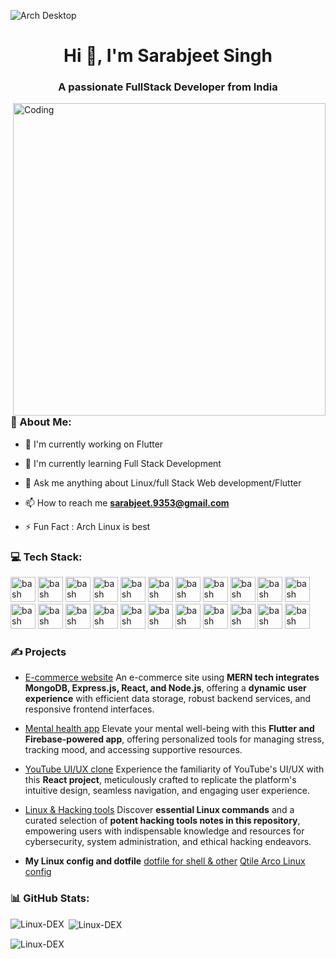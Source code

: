 ![Arch Desktop](./img/gitBanner.gif)

<h1 align="center">Hi 👋, I'm Sarabjeet Singh </h1>
<h3 align="center">A passionate FullStack Developer from India</h3>
<img align="right" alt="Coding" src="https://user-images.githubusercontent.com/74038190/219923809-b86dc415-a0c2-4a38-bc88-ad6cf06395a8.gif" width="500">

<h3 align="left">💫 About Me:</h3>

- 🔭 I'm currently working on Flutter<br>

- 🌱 I'm currently learning Full Stack Development<br>

- 💬 Ask me anything about Linux/full Stack Web development/Flutter<br>

- 📫 How to reach me **sarabjeet.9353@gmail.com**

- ⚡ Fun Fact : Arch Linux is best


<h3 align="left">💻 Tech Stack:</h3>

<p align="left">
<img src="https://github.com/marwin1991/profile-technology-icons/assets/76662862/2481dc48-be6b-4ebb-9e8c-3b957efe69fa" alt="bash" width="40" height="40"/> <img src="https://user-images.githubusercontent.com/25181517/192158606-7c2ef6bd-6e04-47cf-b5bc-da2797cb5bda.png" alt="bash" width="40" height="40"/> <img src="https://user-images.githubusercontent.com/25181517/117447155-6a868a00-af3d-11eb-9cfe-245df15c9f3f.png" alt="bash" width="40" height="40"/> <img src="https://user-images.githubusercontent.com/25181517/183890598-19a0ac2d-e88a-4005-a8df-1ee36782fde1.png" alt="bash" width="40" height="40"/> <img src="https://user-images.githubusercontent.com/25181517/117201156-9a724800-adec-11eb-9a9d-3cd0f67da4bc.png" alt="bash" width="40" height="40"/> <img src="https://user-images.githubusercontent.com/25181517/183423507-c056a6f9-1ba8-4312-a350-19bcbc5a8697.png" alt="bash" width="40" height="40"/> <img src="https://user-images.githubusercontent.com/25181517/186150304-1568ffdf-4c62-4bdc-9cf1-8d8efcea7c5b.png" alt="bash" width="40" height="40"/> <img src="https://user-images.githubusercontent.com/25181517/183896128-ec99105a-ec1a-4d85-b08b-1aa1620b2046.png" alt="bash" width="40" height="40"/> <img src="https://user-images.githubusercontent.com/25181517/189716855-2c69ca7a-5149-4647-936d-780610911353.png" alt="bash" width="40" height="40"/> <img src="https://user-images.githubusercontent.com/25181517/182884177-d48a8579-2cd0-447a-b9a6-ffc7cb02560e.png" alt="bash" width="40" height="40"/> <img src="https://user-images.githubusercontent.com/25181517/186150365-da1eccce-6201-487c-8649-45e9e99435fd.png" alt="bash" width="40" height="40"/> <img src="https://user-images.githubusercontent.com/25181517/192158954-f88b5814-d510-4564-b285-dff7d6400dad.png" alt="bash" width="40" height="40"/> <img src="https://user-images.githubusercontent.com/25181517/183898674-75a4a1b1-f960-4ea9-abcb-637170a00a75.png" alt="bash" width="40" height="40"/> <img src="https://user-images.githubusercontent.com/25181517/192158956-48192682-23d5-4bfc-9dfb-6511ade346bc.png" alt="bash" width="40" height="40"/> <img src="https://user-images.githubusercontent.com/25181517/202896760-337261ed-ee92-4979-84c4-d4b829c7355d.png" alt="bash" width="40" height="40"/> <img src="https://user-images.githubusercontent.com/25181517/183897015-94a058a6-b86e-4e42-a37f-bf92061753e5.png" alt="bash" width="40" height="40"/> <img src="https://user-images.githubusercontent.com/25181517/187896150-cc1dcb12-d490-445c-8e4d-1275cd2388d6.png" alt="bash" width="40" height="40"/> <img src="https://github.com/marwin1991/profile-technology-icons/assets/136815194/5f8c622c-c217-4649-b0a9-7e0ee24bd704" alt="bash" width="40" height="40"/> <img src="https://user-images.githubusercontent.com/25181517/183568594-85e280a7-0d7e-4d1a-9028-c8c2209e073c.png" alt="bash" width="40" height="40"/> <img src="https://user-images.githubusercontent.com/25181517/183859966-a3462d8d-1bc7-4880-b353-e2cbed900ed6.png" alt="bash" width="40" height="40"/> <img src="https://user-images.githubusercontent.com/25181517/192108372-f71d70ac-7ae6-4c0d-8395-51d8870c2ef0.png" alt="bash" width="40" height="40"/> <img src="https://user-images.githubusercontent.com/25181517/192108374-8da61ba1-99ec-41d7-80b8-fb2f7c0a4948.png" alt="bash" width="40" height="40"/> </p>



<h3 align="left">✍️ Projects</h3>
  
+ [E-commerce website](https://github.com/Linux-DEX/MERN-E-Commerce-fullstack.git)
	 An e-commerce site using **MERN tech integrates MongoDB, Express.js, React, and Node.js**, offering a **dynamic user experience** with efficient data storage, robust backend services, and responsive frontend interfaces.

+ [Mental health app](https://github.com/Linux-DEX/moodmate.git)
	 Elevate your mental well-being with this **Flutter and Firebase-powered app**, offering personalized tools for managing stress, tracking mood, and accessing supportive resources.

+ [YouTube UI/UX clone](https://github.com/Linux-DEX/youtube_clone-main.git)
     Experience the familiarity of YouTube's UI/UX with this **React project**, meticulously crafted to replicate the platform's intuitive design, seamless navigation, and engaging user experience.

+ [Linux & Hacking tools](https://github.com/Linux-DEX/Linux-Notes.git)
	 Discover **essential Linux commands** and a curated selection of **potent hacking tools notes in this repository**, empowering users with indispensable knowledge and resources for cybersecurity, system administration, and ethical hacking endeavors.

+ **My Linux config and dotfile**
	 [dotfile for shell & other](https://github.com/Linux-DEX/dotfile.git) 
	 [Qtile Arco Linux config](https://github.com/Linux-DEX/Qtile.git)


<h3 align="left">📊 GitHub Stats:</h3>

<p><img align="left" src="https://github-readme-stats.vercel.app/api/top-langs?username=Linux-DEX&show_icons=true&locale=en&layout=compact&theme=tokyonight" alt="Linux-DEX" /></p>

<p>&nbsp;<img align="center" src="https://github-readme-stats.vercel.app/api?username=Linux-DEX&show_icons=true&locale=en&theme=tokyonight" alt="Linux-DEX" /></p>

<p><img align="center" src="https://github-readme-streak-stats.herokuapp.com/?user=Linux-DEX&&theme=tokyonight" alt="Linux-DEX" /></p>

